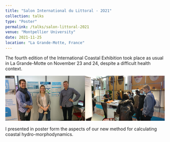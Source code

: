```yaml
---
title: "Salon International du Littoral - 2O21"
collection: talks
type: "Poster"
permalink: /talks/salon-littoral-2021
venue: "Montpellier University"
date: 2021-11-25
location: "La Grande-Motte, France"
---
```


The fourth edition of the International Coastal Exhibition took place as usual in La Grande-Motte on November 23 and 24, despite a difficult health context. 

![Editing a markdown file for a talk](/images/salon-littoral-2021-1.jpg)

I presented in poster form the aspects of our new method for calculating coastal hydro-morphodynamics.
